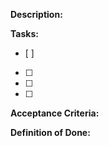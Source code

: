 **Description:**



**Tasks:**
- [ ] 
- [ ] 
- [ ] 
- [ ] 


**Acceptance Criteria:**




**Definition of Done:**



